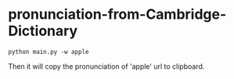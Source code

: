 # pronunciation-from-Cambridge-Dictionary
```py3
python main.py -w apple
```
Then it will copy the pronunciation of 'apple' url to clipboard.
